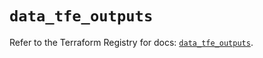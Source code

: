 # `data_tfe_outputs`

Refer to the Terraform Registry for docs: [`data_tfe_outputs`](https://registry.terraform.io/providers/hashicorp/tfe/0.51.1/docs/data-sources/outputs).
